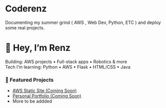 # Coderenz
Documenting my summer grind ( AWS , Web Dev, Python, ETC ) and deploy some real projects.

# 👋 Hey, I’m Renz
  
Building: AWS projects • Full-stack apps • Robotics & more  
Tech I’m learning: Python • AWS • Flask • HTML/CSS • Java

### 🔗 Featured Projects
- [AWS Static Site (Coming Soon)](link)
- [Personal Portfolio (Coming Soon)](link)
- More to be addded
